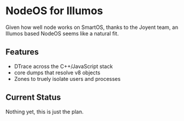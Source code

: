 # NodeOS for Illumos

Given how well node works on SmartOS, thanks to the Joyent team,
an Illumos based NodeOS seems like a natural fit.

## Features

- DTrace across the C++/JavaScript stack
- core dumps that resolve v8 objects
- Zones to truely isolate users and processes

## Current Status

Nothing yet, this is just the plan.
